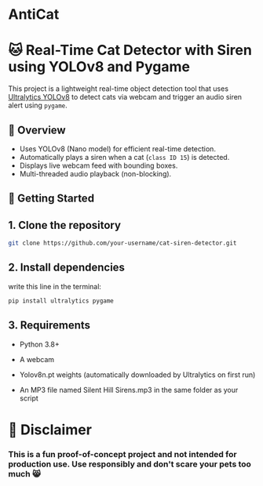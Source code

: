 # AntiCat
# 🐱 Real-Time Cat Detector with Siren using YOLOv8 and Pygame

This project is a lightweight real-time object detection tool that uses [Ultralytics YOLOv8](https://github.com/ultralytics/ultralytics) to detect cats via webcam and trigger an audio siren alert using `pygame`.

## 📸 Overview

- Uses YOLOv8 (Nano model) for efficient real-time detection.
- Automatically plays a siren when a cat (`class ID 15`) is detected.
- Displays live webcam feed with bounding boxes.
- Multi-threaded audio playback (non-blocking).

## 🚀 Getting Started

## 1. Clone the repository

```bash
git clone https://github.com/your-username/cat-siren-detector.git
```


## 2. Install dependencies

write this line in the terminal:
```bash
pip install ultralytics pygame
```

## 3. Requirements
* Python 3.8+

* A webcam

* Yolov8n.pt weights (automatically downloaded by Ultralytics on first run)

* An MP3 file named Silent Hill Sirens.mp3 in the same folder as your script

# 🛑 Disclaimer
### This is a fun proof-of-concept project and not intended for production use. Use responsibly and don't scare your pets too much 😸
